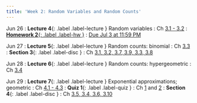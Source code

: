 ```yaml
---
title: 'Week 2: Random Variables and Random Counts'
---
```


Jun 26
: **Lecture 4**{: .label .label-lecture } Random variables
    : Ch [3.1 - 3.2](http://stat88.org/textbook/content/Chapter_03/00_Random_Counts.html)
: [**Homework 2**{: .label .label-hw }](http://prob140.datahub.berkeley.edu/hub/user-redirect/git-pull?repo=https://github.com/stat88/content-su23&branch=main&subPath=hw/Homework_02.ipynb)
    : [Due Jul 3 at 11:59 PM](http://prob140.datahub.berkeley.edu/hub/user-redirect/git-pull?repo=https://github.com/stat88/content-su23&branch=main&subPath=hw/Homework_02.ipynb)

Jun 27
: **Lecture 5**{: .label .label-lecture } Random counts: binomial
    : Ch [3.3](http://stat88.org/textbook/content/Chapter_03/03_The_Binomial_Distribution.html)
: **Section 3**{: .label .label-disc }
    : Ch [3.1, 3.2, 3.7, 3.9, 3.3, 3.8](http://stat88.org/textbook/content/Chapter_03/06_Exercises.html)


Jun 28
: **Lecture 6**{: .label .label-lecture } Random counts: hypergeometric
    : Ch [3.4](http://stat88.org/textbook/content/Chapter_03/04_The_Hypergeometric_Distribution.html)


Jun 29
: **Lecture 7**{: .label .label-lecture } Exponential approximations; geometric
    : Ch [4.1 - 4.3](http://stat88.org/textbook/content/Chapter_04/00_Infinitely_Many_Values.html)
: **Quiz 1**{: .label .label-quiz }
    : Ch [1](http://stat88.org/textbook/content/Chapter_01/00_The_Basics.html) and [2](http://stat88.org/textbook/content/Chapter_02/00_Intersections_and_Conditioning.html)
: **Section 4**{: .label .label-disc } 
    : Ch [3.5, 3.4, 3.6, 3.10](http://stat88.org/textbook/content/Chapter_03/06_Exercises.html)